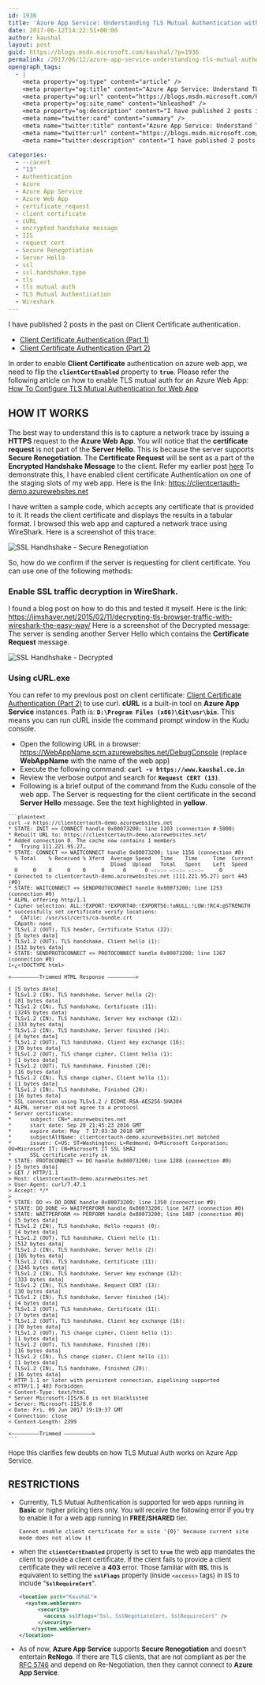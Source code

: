 ```yaml
---
id: 1936
title: 'Azure App Service: Understanding TLS Mutual Authentication with Web App'
date: 2017-06-12T14:22:51+00:00
author: kaushal
layout: post
guid: https://blogs.msdn.microsoft.com/kaushal/?p=1936
permalink: /2017/06/12/azure-app-service-understanding-tls-mutual-authentication-with-web-app/
opengraph_tags:
  - |
    <meta property="og:type" content="article" />
    <meta property="og:title" content="Azure App Service: Understand TLS Mutual Authentication" />
    <meta property="og:url" content="https://blogs.msdn.microsoft.com/kaushal/?p=1936" />
    <meta property="og:site_name" content="Unleashed" />
    <meta property="og:description" content="I have published 2 posts in the past on Client Certificate authentication. Client Certificate Authentication (Part 1) Client Certificate Authentication (Part 2) In order to enable Client Certificate authentication on azure web app, we need to flip the clientCertEnabled property to true. Please refer the following article on how to enable TLS mutual auth for..." />
    <meta name="twitter:card" content="summary" />
    <meta name="twitter:title" content="Azure App Service: Understand TLS Mutual Authentication" />
    <meta name="twitter:url" content="https://blogs.msdn.microsoft.com/kaushal/?p=1936" />
    <meta name="twitter:description" content="I have published 2 posts in the past on Client Certificate authentication. Client Certificate Authentication (Part 1) Client Certificate Authentication (Part 2) In order to enable Client Certificate authentication on azure web app, we need to flip the clientCertEnabled property to true. Please refer the following article on how to enable TLS mutual auth for..." />

categories:
  - --cacert
  - "13"
  - Authentication
  - Azure
  - Azure App Service
  - Azure Web App
  - certificate_request
  - client certificate
  - cURL
  - encrypted handshake message
  - IIS
  - request cert
  - Secure Renegotiation
  - Server Hello
  - ssl
  - ssl.handshake.type
  - tls
  - tls mutual auth
  - TLS Mutual Authentication
  - Wireshark
---
```

I have published 2 posts in the past on Client Certificate authentication.

  * [Client Certificate Authentication (Part 1)](https://kaushalp.github.io/2015/05/27/client-certificate-authentication-part-1/)
  * [Client Certificate Authentication (Part 2)](https://kaushalp.github.io/2017/06/09/client-certificate-authentication-part-2/)

  In order to enable **Client Certificate** authentication on azure web app, we need to flip the **``clientCertEnabled``** property to **``true``**. Please refer the following article on how to enable TLS mutual auth for an Azure Web App:
  [How To Configure TLS Mutual Authentication for Web App](https://docs.microsoft.com/en-us/azure/app-service-web/app-service-web-configure-tls-mutual-auth)

## HOW IT WORKS

The best way to understand this is to capture a network trace by issuing a **HTTPS** request to the **Azure Web App**. You will notice that the **certificate request** is not part of the **Server Hello**. This is because the server supports **Secure Renegotiation**. The **Certificate Request** will be sent as a part of the **Encrypted Handshake Message** to the client. Refer my earlier post [here](https://kaushalp.github.io/2017/06/09/client-certificate-authentication-part-2/)
To demonstrate this, I have enabled client certificate Authentication on one of the staging slots of my web app. Here is the link: https://clientcertauth-demo.azurewebsites.net

I have written a sample code, which accepts any certificate that is provided to it. It reads the client certificate and displays the results in a tabular format. I browsed this web app and captured a network trace using WireShark. Here is a screenshot of this trace:

![SSL Handhshake - Secure Renegotiation](https://kaushalp.github.io/wp-content/uploads/2017/06/image272.png)

So, how do we confirm if the server is requesting for client certificate. You can use one of the following methods:

### Enable SSL traffic decryption in WireShark.
I found a blog post on how to do this and tested it myself. Here is the link: https://jimshaver.net/2015/02/11/decrypting-tls-browser-traffic-with-wireshark-the-easy-way/
Here is a screenshot of the Decrypted message: The server is sending another Server Hello which contains the **Certificate Request** message.

![SSL Handhshake - Decrypted](https://kaushalp.github.io/wp-content/uploads/2017/06/image273.png)

### Using cURL.exe
You can refer to my previous post on client certificate: [Client Certificate Authentication (Part 2)](https://kaushalp.github.io/2017/06/09/client-certificate-authentication-part-2/) to use curl. **cURL** is a built-in tool on **Azure App Service** instances. Path is: **``D:\Program Files (x86)\Git\usr\bin``**. This means you can run cURL inside the command prompt window in the Kudu console.
* Open the following URL in a browser: https://WebAppName.scm.azurewebsites.net/DebugConsole (replace **WebAppName** with the name of the web app)
* Execute the following command: **``curl -v https://www.kaushal.co.in``**
* Review the verbose output and search for **``Request CERT (13)``**.
* Following is a brief output of the command from the Kudu console of the web app. The Server is requesting for the client certificate in the second **Server Hello** message. See the text highlighted in **yellow**.
<span style="font-size: small">


    ```plaintext
    curl -v https://clientcertauth-demo.azurewebsites.net
    * STATE: INIT => CONNECT handle 0x80073200; line 1103 (connection #-5000)
    * Rebuilt URL to: https://clientcertauth-demo.azurewebsites.net/
    * Added connection 0. The cache now contains 1 members
    *   Trying 111.221.95.27…
    * STATE: CONNECT => WAITCONNECT handle 0x80073200; line 1156 (connection #0)
      % Total    % Received % Xferd  Average Speed   Time    Time     Time  Current
                                     Dload  Upload   Total   Spent    Left  Speed
      0     0    0     0    0     0      0      0 –:–:– –:–:– –:–:–     0
    * Connected to clientcertauth-demo.azurewebsites.net (111.221.95.27) port 443 (#0)
    * STATE: WAITCONNECT => SENDPROTOCONNECT handle 0x80073200; line 1253 (connection #0)
    * ALPN, offering http/1.1
    * Cipher selection: ALL:!EXPORT:!EXPORT40:!EXPORT56:!aNULL:!LOW:!RC4:@STRENGTH
    * successfully set certificate verify locations:
    *   CAfile: /usr/ssl/certs/ca-bundle.crt
      CApath: none
    * TLSv1.2 (OUT), TLS header, Certificate Status (22):
    } [5 bytes data]
    * TLSv1.2 (OUT), TLS handshake, Client hello (1):
    } [512 bytes data]
    * STATE: SENDPROTOCONNECT => PROTOCONNECT handle 0x80073200; line 1267 (connection #0)
    ï»¿<!DOCTYPE html>

    <————————–Trimmed HTML Response ————————–>

    { [5 bytes data]
    * TLSv1.2 (IN), TLS handshake, Server hello (2):
    { [81 bytes data]
    * TLSv1.2 (IN), TLS handshake, Certificate (11):
    { [3245 bytes data]
    * TLSv1.2 (IN), TLS handshake, Server key exchange (12):
    { [333 bytes data]
    * TLSv1.2 (IN), TLS handshake, Server finished (14):
    { [4 bytes data]
    * TLSv1.2 (OUT), TLS handshake, Client key exchange (16):
    } [70 bytes data]
    * TLSv1.2 (OUT), TLS change cipher, Client hello (1):
    } [1 bytes data]
    * TLSv1.2 (OUT), TLS handshake, Finished (20):
    } [16 bytes data]
    * TLSv1.2 (IN), TLS change cipher, Client hello (1):
    { [1 bytes data]
    * TLSv1.2 (IN), TLS handshake, Finished (20):
    { [16 bytes data]
    * SSL connection using TLSv1.2 / ECDHE-RSA-AES256-SHA384
    * ALPN, server did not agree to a protocol
    * Server certificate:
    *      subject: CN=*.azurewebsites.net
    *      start date: Sep 28 21:45:23 2016 GMT
    *      expire date: May  7 17:03:30 2018 GMT
    *      subjectAltName: clientcertauth-demo.azurewebsites.net matched
    *      issuer: C=US; ST=Washington; L=Redmond; O=Microsoft Corporation; OU=Microsoft IT; CN=Microsoft IT SSL SHA2
    *      SSL certificate verify ok.
    * STATE: PROTOCONNECT => DO handle 0x80073200; line 1288 (connection #0)
    } [5 bytes data]
    > GET / HTTP/1.1
    > Host: clientcertauth-demo.azurewebsites.net
    > User-Agent: curl/7.47.1
    > Accept: */*
    >
    * STATE: DO => DO_DONE handle 0x80073200; line 1350 (connection #0)
    * STATE: DO_DONE => WAITPERFORM handle 0x80073200; line 1477 (connection #0)
    * STATE: WAITPERFORM => PERFORM handle 0x80073200; line 1487 (connection #0)
    { [5 bytes data]
    * TLSv1.2 (IN), TLS handshake, Hello request (0):
    { [4 bytes data]
    * TLSv1.2 (OUT), TLS handshake, Client hello (1):
    } [512 bytes data]
    * TLSv1.2 (IN), TLS handshake, Server hello (2):
    { [105 bytes data]
    * TLSv1.2 (IN), TLS handshake, Certificate (11):
    { [3245 bytes data]
    * TLSv1.2 (IN), TLS handshake, Server key exchange (12):
    { [333 bytes data]
    * TLSv1.2 (IN), TLS handshake, Request CERT (13):
    { [30 bytes data]
    * TLSv1.2 (IN), TLS handshake, Server finished (14):
    { [4 bytes data]
    * TLSv1.2 (OUT), TLS handshake, Certificate (11):
    } [7 bytes data]
    * TLSv1.2 (OUT), TLS handshake, Client key exchange (16):
    } [70 bytes data]
    * TLSv1.2 (OUT), TLS change cipher, Client hello (1):
    } [1 bytes data]
    * TLSv1.2 (OUT), TLS handshake, Finished (20):
    } [16 bytes data]
    * TLSv1.2 (IN), TLS change cipher, Client hello (1):
    { [1 bytes data]
    * TLSv1.2 (IN), TLS handshake, Finished (20):
    { [16 bytes data]
    * HTTP 1.1 or later with persistent connection, pipelining supported
    < HTTP/1.1 403 Forbidden
    < Content-Type: text/html
    * Server Microsoft-IIS/8.0 is not blacklisted
    < Server: Microsoft-IIS/8.0
    < Date: Fri, 09 Jun 2017 19:19:37 GMT
    < Connection: close
    < Content-Length: 2399

    <————————–Trimmed ————————–>
    ```


  Hope this clarifies few doubts on how TLS Mutual Auth works on Azure App Service.

## RESTRICTIONS
* Currently, TLS Mutual Authentication is supported for web apps running in **Basic** or higher pricing tiers only. You will receive the following error if you try to enable it for a web app running in **FREE/SHARED** tier.

  ``Cannot enable client certificate for a site '{0}' because current site mode does not allow it``

* when the **``clientCertEnabled``** property is set to **``true``** the web app mandates the client to provide a client certificate. If the client fails to provide a client certificate they will receive a **403** error. Those familiar with **IIS**, this is equivalent to setting the **``sslFlags``** property (inside ``<access>`` tags) in IIS to include "**``SslRequireCert``**".

  ```xml
  <location path="Kaushal">
    <system.webServer>
        <security>
          <access sslFlags="Ssl, SslNegotiateCert, SslRequireCert" />
        </security>
      </system.webServer>
  </location>
  ```

* As of now, **Azure App Service** supports **Secure Renegotiation** and doesn’t entertain **ReNego**. If there are TLS clients, that are not compliant as per the [RFC 5746](https://tools.ietf.org/html/rfc5746#section-3.7) and depend on Re-Negotiation, then they cannot connect to **Azure App Service**.
